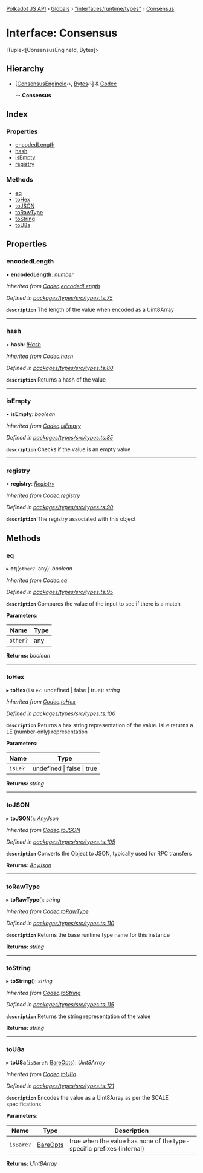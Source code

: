 [Polkadot JS API](../README.md) › [Globals](../globals.md) › ["interfaces/runtime/types"](../modules/_interfaces_runtime_types_.md) › [Consensus](_interfaces_runtime_types_.consensus.md)

# Interface: Consensus

ITuple<[ConsensusEngineId, Bytes]>

## Hierarchy

* [[ConsensusEngineId](_interfaces_runtime_types_.consensusengineid.md)‹›, [Bytes](../classes/_primitive_bytes_.bytes.md)‹›] & [Codec](_types_.codec.md)

  ↳ **Consensus**

## Index

### Properties

* [encodedLength](_interfaces_runtime_types_.consensus.md#encodedlength)
* [hash](_interfaces_runtime_types_.consensus.md#hash)
* [isEmpty](_interfaces_runtime_types_.consensus.md#isempty)
* [registry](_interfaces_runtime_types_.consensus.md#registry)

### Methods

* [eq](_interfaces_runtime_types_.consensus.md#eq)
* [toHex](_interfaces_runtime_types_.consensus.md#tohex)
* [toJSON](_interfaces_runtime_types_.consensus.md#tojson)
* [toRawType](_interfaces_runtime_types_.consensus.md#torawtype)
* [toString](_interfaces_runtime_types_.consensus.md#tostring)
* [toU8a](_interfaces_runtime_types_.consensus.md#tou8a)

## Properties

###  encodedLength

• **encodedLength**: *number*

*Inherited from [Codec](_types_.codec.md).[encodedLength](_types_.codec.md#encodedlength)*

*Defined in [packages/types/src/types.ts:75](https://github.com/polkadot-js/api/blob/01f3666cc/packages/types/src/types.ts#L75)*

**`description`** The length of the value when encoded as a Uint8Array

___

###  hash

• **hash**: *[IHash](_types_.ihash.md)*

*Inherited from [Codec](_types_.codec.md).[hash](_types_.codec.md#hash)*

*Defined in [packages/types/src/types.ts:80](https://github.com/polkadot-js/api/blob/01f3666cc/packages/types/src/types.ts#L80)*

**`description`** Returns a hash of the value

___

###  isEmpty

• **isEmpty**: *boolean*

*Inherited from [Codec](_types_.codec.md).[isEmpty](_types_.codec.md#isempty)*

*Defined in [packages/types/src/types.ts:85](https://github.com/polkadot-js/api/blob/01f3666cc/packages/types/src/types.ts#L85)*

**`description`** Checks if the value is an empty value

___

###  registry

• **registry**: *[Registry](_types_.registry.md)*

*Inherited from [Codec](_types_.codec.md).[registry](_types_.codec.md#registry)*

*Defined in [packages/types/src/types.ts:90](https://github.com/polkadot-js/api/blob/01f3666cc/packages/types/src/types.ts#L90)*

**`description`** The registry associated with this object

## Methods

###  eq

▸ **eq**(`other?`: any): *boolean*

*Inherited from [Codec](_types_.codec.md).[eq](_types_.codec.md#eq)*

*Defined in [packages/types/src/types.ts:95](https://github.com/polkadot-js/api/blob/01f3666cc/packages/types/src/types.ts#L95)*

**`description`** Compares the value of the input to see if there is a match

**Parameters:**

Name | Type |
------ | ------ |
`other?` | any |

**Returns:** *boolean*

___

###  toHex

▸ **toHex**(`isLe?`: undefined | false | true): *string*

*Inherited from [Codec](_types_.codec.md).[toHex](_types_.codec.md#tohex)*

*Defined in [packages/types/src/types.ts:100](https://github.com/polkadot-js/api/blob/01f3666cc/packages/types/src/types.ts#L100)*

**`description`** Returns a hex string representation of the value. isLe returns a LE (number-only) representation

**Parameters:**

Name | Type |
------ | ------ |
`isLe?` | undefined &#124; false &#124; true |

**Returns:** *string*

___

###  toJSON

▸ **toJSON**(): *[AnyJson](../modules/_types_.md#anyjson)*

*Inherited from [Codec](_types_.codec.md).[toJSON](_types_.codec.md#tojson)*

*Defined in [packages/types/src/types.ts:105](https://github.com/polkadot-js/api/blob/01f3666cc/packages/types/src/types.ts#L105)*

**`description`** Converts the Object to JSON, typically used for RPC transfers

**Returns:** *[AnyJson](../modules/_types_.md#anyjson)*

___

###  toRawType

▸ **toRawType**(): *string*

*Inherited from [Codec](_types_.codec.md).[toRawType](_types_.codec.md#torawtype)*

*Defined in [packages/types/src/types.ts:110](https://github.com/polkadot-js/api/blob/01f3666cc/packages/types/src/types.ts#L110)*

**`description`** Returns the base runtime type name for this instance

**Returns:** *string*

___

###  toString

▸ **toString**(): *string*

*Inherited from [Codec](_types_.codec.md).[toString](_types_.codec.md#tostring)*

*Defined in [packages/types/src/types.ts:115](https://github.com/polkadot-js/api/blob/01f3666cc/packages/types/src/types.ts#L115)*

**`description`** Returns the string representation of the value

**Returns:** *string*

___

###  toU8a

▸ **toU8a**(`isBare?`: [BareOpts](../modules/_types_.md#bareopts)): *Uint8Array*

*Inherited from [Codec](_types_.codec.md).[toU8a](_types_.codec.md#tou8a)*

*Defined in [packages/types/src/types.ts:121](https://github.com/polkadot-js/api/blob/01f3666cc/packages/types/src/types.ts#L121)*

**`description`** Encodes the value as a Uint8Array as per the SCALE specifications

**Parameters:**

Name | Type | Description |
------ | ------ | ------ |
`isBare?` | [BareOpts](../modules/_types_.md#bareopts) | true when the value has none of the type-specific prefixes (internal)  |

**Returns:** *Uint8Array*
